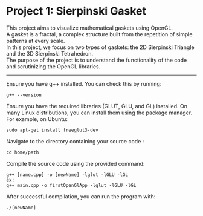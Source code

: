 # Project 1: Sierpinski Gasket

  This project aims to visualize mathematical gaskets using OpenGL. <br> A gasket is a fractal, a complex structure built from the repetition of simple patterns at every scale. <br> In this project, we focus on two types of gaskets: the 2D Sierpinski Triangle and the 3D Sierpinski Tetrahedron. <br> The purpose of the project is to understand the functionality of the code and scrutinizing the OpenGL libraries. 

---
Ensure you have g++ installed. You can check this by running:
```
g++ --version
```
Ensure you have the required libraries (GLUT, GLU, and GL) installed. On many Linux distributions, you can install them using the package manager. <br>
For example, on Ubuntu:
```
sudo apt-get install freeglut3-dev
```
Navigate to the directory containing your source code :
```
cd home/path
```
Compile the source code using the provided command:
```
g++ [name.cpp] -o [newName] -lglut -lGLU -lGL
ex:
g++ main.cpp -o firstOpenGlApp -lglut -lGLU -lGL

```
After successful compilation, you can run the program with:
```
./[newName]
```

